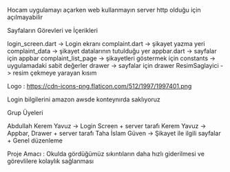 Hocam uygulamayı açarken web kullanmayın server http olduğu için açılmayabilir

Sayfaların Görevleri ve İçerikleri

login_screen.dart -> Login ekranı
complaint.dart -> şikayet yazma yeri
complaint_data -> şikayet datalarının tutulduğu yer
appbar.dart -> sayfalar için appbar
complaint_list_page -> şikayetleri göstermek için
constants -> uygulamadaki sabit değerler
drawer -> sayfalar için drawer 
ResimSaglayici -> resim çekmeye yarayan kısım


Logo : https://cdn-icons-png.flaticon.com/512/1997/1997401.png


Login bilgilerini amazon awsde konteynırda saklıyoruz

Grup Üyeleri

Abdullah Kerem Yavuz -> Login Screen + server tarafı
Kerem Yavuz -> Appbar, Drawer + server tarafı
Taha İslam Güven -> Şikayet ile ilgili sayfalar + Genel düzenleme 


Proje Amacı : Okulda gördüğümüz sıkıntıların daha hızlı giderilmesi ve görevlilere kolaylık sağlanması




